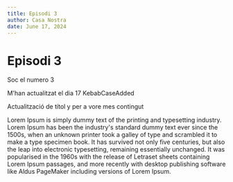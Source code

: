 ```yaml
---
title: Episodi 3
author: Casa Nostra
date: June 17, 2024
---
```


# Episodi 3

Soc el numero 3

M'han actualitzat el dia 17
KebabCaseAdded

Actualització de títol y per a vore mes contingut

Lorem Ipsum is simply dummy text of the printing and typesetting industry. Lorem Ipsum has been the industry's standard dummy text ever since the 1500s, when an unknown printer took a galley of type and scrambled it to make a type specimen book. It has survived not only five centuries, but also the leap into electronic typesetting, remaining essentially unchanged. It was popularised in the 1960s with the release of Letraset sheets containing Lorem Ipsum passages, and more recently with desktop publishing software like Aldus PageMaker including versions of Lorem Ipsum.
